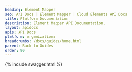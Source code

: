 ```yaml
---
heading: Element Mapper
seo: API Docs | Element Mapper | Cloud Elements API Docs
title: Platform Documentation
description: Element Mapper API Documentation.
layout: apidocs
apis: API Docs
platform: organizations
breadcrumbs: /docs/guides/home.html
parent: Back to Guides
order: 90
---
```


{% include swagger.html %}
